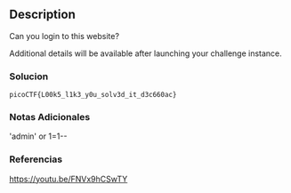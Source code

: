 ## Description

Can you login to this website?

Additional details will be available after launching your challenge instance.
### Solucion

```
picoCTF{L00k5_l1k3_y0u_solv3d_it_d3c660ac}
```
### Notas Adicionales
'admin' or 1=1--
### Referencias
https://youtu.be/FNVx9hCSwTY